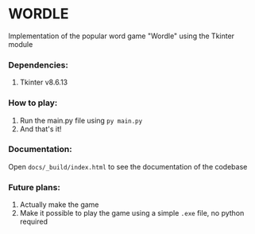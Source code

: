 # WORDLE
Implementation of the popular word game "Wordle" using the Tkinter module

### Dependencies:
1. Tkinter v8.6.13

### How to play:
1. Run the main.py file using `py main.py`
2. And that's it!

### Documentation:
Open `docs/_build/index.html` to see the documentation of the codebase

### Future plans:
1. Actually make the game
2. Make it possible to play the game using a simple `.exe` file, no python required